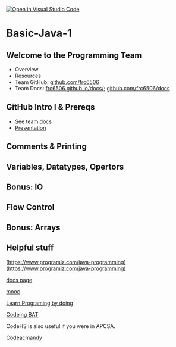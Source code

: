 [![Open in Visual Studio Code](https://classroom.github.com/assets/open-in-vscode-f059dc9a6f8d3a56e377f745f24479a46679e63a5d9fe6f495e02850cd0d8118.svg)](https://classroom.github.com/online_ide?assignment_repo_id=6163612&assignment_repo_type=AssignmentRepo)
# Basic-Java-1

## Welcome to the Programming Team

- Overview
- Resources
- Team GitHub:    [github.com/frc6506](https://github.com/frc6506)
- Team Docs:    [frc6506.github.io/docs/](https://frc6506.github.io/docs/); [github.com/frc6506/docs](https://github.com/frc6506/docs)

## GitHub Intro I & Prereqs

- See team docs
- [Presentation](https://docs.google.com/presentation/d/1C4kl43SWPtGlhXZhZaKj87lJZqm-z4JerMFx0MdTp98/edit)

## Comments & Printing

## Variables, Datatypes, Opertors

## Bonus: IO

## Flow Control

## Bonus: Arrays

## Helpful stuff

[https://www.programiz.com/java-programming](https://www.programiz.com/java-programming)

[docs page](https://frc6506.github.io/docs/)

[mooc](https://java-programming.mooc.fi/)

[Learn Programing by doing](https://programmingbydoing.com/)

[Codeing BAT](https://codingbat.com/java)

CodeHS is also useful if you were in APCSA.

[Codeacmandy](https://www.codecademy.com/learn/learn-java)
